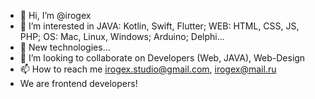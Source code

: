 - 👋 Hi, I’m @irogex
- 👀 I’m interested in JAVA: Kotlin, Swift, Flutter; WEB: HTML, CSS, JS, PHP; OS: Mac, Linux, Windows; Arduino; Delphi... 
- 🌱 New technologies...
- 💞️ I’m looking to collaborate on Developers (Web, JAVA), Web-Design
- 📫 How to reach me irogex.studio@gmail.com, irogex@mail.ru
- We are frontend developers!

